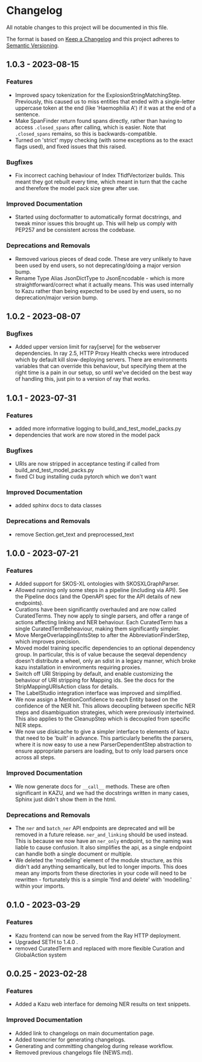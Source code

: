 # Changelog

All notable changes to this project will be documented in this file.

The format is based on [Keep a Changelog](http://keepachangelog.com/)
and this project adheres to [Semantic Versioning](http://semver.org/).

<!-- towncrier release notes start -->

## 1.0.3 - 2023-08-15


### Features

- Improved spacy tokenization for the ExplosionStringMatchingStep.
  Previously, this caused us to miss entities that ended with a single-letter uppercase token at the end (like 'Haemophilia A') if it was at the end of a sentence. 
- Make SpanFinder return found spans directly, rather than having to access `.closed_spans` after calling, which is easier. Note that `.closed_spans` remains, so this is backwards-compatible. 
- Turned on 'strict' mypy checking (with some exceptions as to the exact flags used), and fixed issues that this raised. 


### Bugfixes

- Fix incorrect caching behaviour of Index TfidfVectorizer builds.
  This meant they got rebuilt every time, which meant in turn that the cache and therefore the model pack size grew after use. 


### Improved Documentation

- Started using docformatter to automatically format docstrings, and tweak minor issues this brought up.
  This will help us comply with PEP257 and be consistent across the codebase. 


### Deprecations and Removals

- Removed various pieces of dead code.
  These are very unlikely to have been used by end users, so not deprecating/doing a major version bump. 
- Rename Type Alias JsonDictType to JsonEncodable - which is more straightforward/correct what it actually means.
  This was used internally to Kazu rather than being expected to be used by end users, so no deprecation/major version bump.


## 1.0.2 - 2023-08-07


### Bugfixes

- Added upper version limit for ray[serve] for the webserver dependencies.
  In ray 2.5, HTTP Proxy Health checks were introduced which by default kill slow-deploying servers.
  There are environments variables that can override this behaviour, but specifying them at the right time
  is a pain in our setup, so until we've decided on the best way of handling this, just pin to a version of
  ray that works.


## 1.0.1 - 2023-07-31


### Features

- added more informative logging to build_and_test_model_packs.py 
- dependencies that work are now stored in the model pack 


### Bugfixes

- URIs are now stripped in acceptance testing if called from build_and_test_model_packs.py 
- fixed CI bug installing cuda pytorch which we don't want 


### Improved Documentation

- added sphinx docs to data classes 


### Deprecations and Removals

- remove Section.get_text and preprocessed_text


## 1.0.0 - 2023-07-21


### Features

- Added support for SKOS-XL ontologies with SKOSXLGraphParser. 
- Allowed running only some steps in a pipeline (including via API). See the Pipeline docs
  (and the OpenAPI spec for the API details of new endpoints). 
- Curations have been significantly overhauled and are now called CuratedTerms.
  They now apply to single parsers, and offer a range of actions affecting linking and NER behaviour. Each CuratedTerm has a single CuratedTermBeheaviour, making them significantly simpler. 
- Move MergeOverlappingEntsStep to after the AbbreviationFinderStep, which improves precision. 
- Moved model training specific dependencies to an optional dependency group.
  In particular, this is of value because the seqeval dependency doesn't distribute
  a wheel, only an sdist in a legacy manner, which broke kazu installation in
  environments requiring proxies. 
- Switch off URI Stripping by default, and enable customizing the behaviour of URI stripping for Mapping ids.
  See the docs for the StripMappingURIsAction class for details. 
- The LabelStudio integration interface was improved and simplified. 
- We now assign a MentionConfidence to each Entity based on the confidence of the NER hit.
  This allows decoupling between specific NER steps and disambiguation strategies, which were previously intertwined.
  This also applies to the CleanupStep which is decoupled from specific NER steps. 
- We now use diskcache to give a simpler interface to elements of kazu that need to be 'built' in advance.
  This particularly benefits the parsers, where it is now easy to use a new ParserDependentStep abstraction
  to ensure appropriate parsers are loading, but to only load parsers once across all steps. 


### Improved Documentation

- We now generate docs for ``__call__`` methods. These are often significant in KAZU,
  and we had the docstrings written in many cases, Sphinx just didn't show them
  in the html. 


### Deprecations and Removals

- The ``ner`` and ``batch_ner`` API endpoints are deprecated and will be removed
  in a future release. ``ner_and_linking`` should be used instead. This is because
  we now have an ``ner_only`` endpoint, so the naming was liable to cause confusion.
  It also simplifies the api, as a single endpoint can handle both a single document or
  multiple. 
- We deleted the 'modelling' element of the module structure, as this didn't add anything semantically, but led to longer imports.
  This does mean any imports from these directories in your code will need to be rewritten - fortunately this is a simple 'find and delete' with 'modelling.' within your imports.


## 0.1.0 - 2023-03-29


### Features

- Kazu frontend can now be served from the Ray HTTP deployment. 
- Upgraded SETH to 1.4.0 . 
- removed CuratedTerm and replaced with more flexible Curation and GlobalAction system


## 0.0.25 - 2023-02-28


### Features

- Added a Kazu web interface for demoing NER results on text snippets. 


### Improved Documentation

- Added link to changelogs on main documentation page. 
- Added towncrier for generating changelogs. 
- Generating and committing changelog during release workflow. 
- Removed previous changelogs file (NEWS.md).
